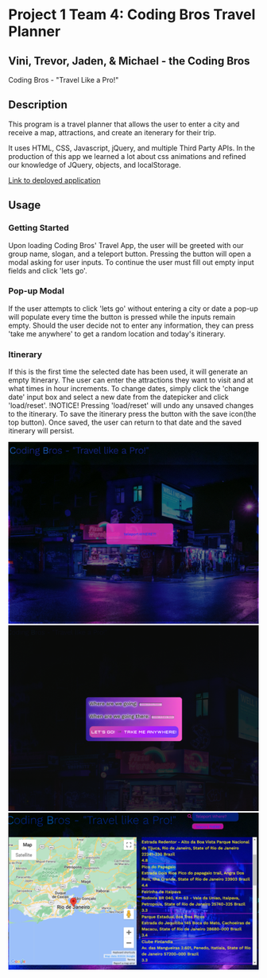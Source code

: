 # Project 1 Team 4: Coding Bros Travel Planner

## Vini, Trevor, Jaden, & Michael - the Coding Bros

Coding Bros - "Travel Like a Pro!"

## Description

This program is a travel planner that allows the user to enter a city and receive a map, attractions, and create an itenerary for their trip.

It uses HTML, CSS, Javascript, jQuery, and multiple Third Party APIs.
In the production of this app we learned a lot about css animations and refined our knowledge of JQuery, objects, and localStorage.

[Link to deployed application](https://duleskyj.github.io/TravelAPI/)

## Usage

### Getting Started

Upon loading Coding Bros' Travel App, the user will be greeted with our group name, slogan, and a teleport button. Pressing the button will open a modal asking for user inputs. To continue the user must fill out empty input fields and click 'lets go'.

### Pop-up Modal

If the user attempts to click 'lets go' without entering a city or date a pop-up will populate every time the button is pressed while the inputs remain empty. Should the user decide not to enter any information, they can press 'take me anywhere' to get a random location and today's itinerary.

### Itinerary

If this is the first time the selected date has been used, it will generate an empty Itinerary. The user can enter the attractions they want to visit and at what times in hour increments. To change dates, simply click the 'change date' input box and select a new date from the datepicker and click 'load/reset'. !NOTICE! Pressing 'load/reset' will undo any unsaved changes to the itinerary. To save the itinerary press the button with the save icon(the top button). Once saved, the user can return to that date and the saved itinerary will persist.


![screenshot of the Coding Bros Travel App](./Assets/landingPageScreenshot.png)
![second screenshot of the Coding Bros Travel App](./Assets/secondScreenShot.png)
![third screenshot of the Coding Bros Travel App](./Assets/thirdScreenShot.jpg)
